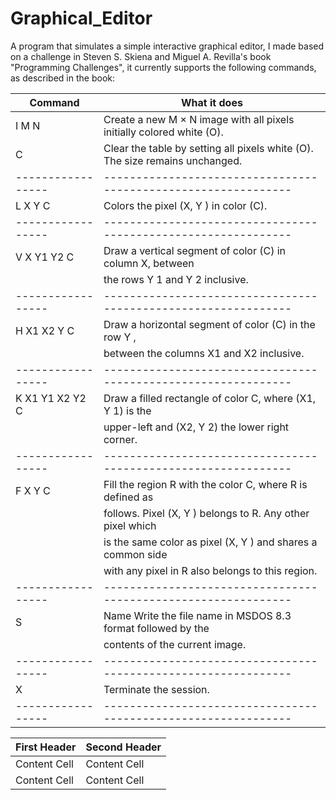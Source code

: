 # Graphical_Editor

A program that simulates a simple interactive graphical editor, I made based on a challenge in Steven S. Skiena and Miguel A. Revilla's book "Programming Challenges", it currently supports the following commands, as described in the book:

| Command         | What it does                                                 |
|-----------------|--------------------------------------------------------------|
| I M N           | Create a new M × N image with all pixels initially colored white (O).|
| C               | Clear the table by setting all pixels white (O). The size remains unchanged.|
|-----------------|--------------------------------------------------------------|                  
| L X Y C         | Colors the pixel (X, Y ) in color (C).                       |
|-----------------|--------------------------------------------------------------|
| V X Y1 Y2 C     | Draw a vertical segment of color (C) in column X, between    |
|                 | the rows Y 1 and Y 2 inclusive.                              |
|-----------------|--------------------------------------------------------------|                  
| H X1 X2 Y C     | Draw a horizontal segment of color (C) in the row Y ,        |
|                 | between the columns X1 and X2 inclusive.                     |
|-----------------|--------------------------------------------------------------|                  
| K X1 Y1 X2 Y2 C |  Draw a filled rectangle of color C, where (X1, Y 1) is the  |
|                 |  upper-left and (X2, Y 2) the lower right corner.            |
|-----------------|--------------------------------------------------------------|                  
| F X Y C         | Fill the region R with the color C, where R is defined as    |
|                 | follows. Pixel (X, Y ) belongs to R. Any other pixel which   |
|                 | is the same color as pixel (X, Y ) and shares a common side  |
|                 | with any pixel in R also belongs to this region.             |
|-----------------|--------------------------------------------------------------|                  
| S               | Name Write the file name in MSDOS 8.3 format followed by the |
|                 | contents of the current image.                               |
|-----------------|--------------------------------------------------------------|                  
| X               | Terminate the session.                                       |
|-----------------|--------------------------------------------------------------|


| First Header  | Second Header |
| ------------- | ------------- |
| Content Cell  | Content Cell  |
| Content Cell  | Content Cell  |
